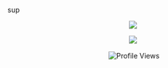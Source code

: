 
sup

<p align="center">
  <img src="https://github-readme-stats.vercel.app/api?username=DarmExplosion&theme=midnight-purple"
       </p>


<p align="center">
  <img src="https://github-readme-stats.vercel.app/api/top-langs/?username=DarmExplosion&layout=compact&theme=midnight-purple">

</p>

<p align="center"> &nbsp;<img align="center" src="https://komarev.com/ghpvc/?username=DarmExplosion&color=blueviolet&style=flat" alt="Profile Views"/> </p>
